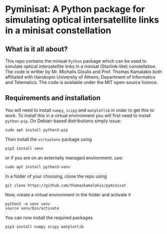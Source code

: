 # Pyminisat: A Python package for simulating optical intersatellite links in a minisat constellation

## What is it all about?
This repo contains the minisat `Python` package which can be used to simulate optical intersatellite links in a minisat (Starlink-like) constellation. The code is writter by Mr. Michalis Gioulis and Prof. Thomas Kamalakis both affiliated with Harokopio University of Athens, Department of Informatics and Telematics. The code is available under the MIT open-source licence.

## Requirements and installation
You will need to install `numpy`, `scipy` and `matplotlib` in order to get this to work. To install this in a virtual environment you will first need to install `python-pip`. On Debian-based distributions simply issue:
```
sudo apt install python3-pip
```
Then install the `virtualenv` package using
```
pip3 install venv
```
or if you are on an externally managed environment, use:
```
sudo apt install python3-venv
```
In a folder of your choosing, clone the repo using
```
git clone https://github.com/thomaskamalakis/pyminisat
```
Now, create a virtual environment in the folder and activate it
```
python3 -m venv venv
source venv/bin/activate
```
You can now install the required packages
```
pip3 install numpy scipy matplotlib
```



